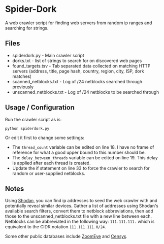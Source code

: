 # Spider-Dork
A web crawler script for finding web servers from random ip ranges and searching for strings.

## Files
- spiderdork.py - Main crawler script
- dorks.txt - list of strings to search for on discovered web pages
- found_targets.tsv - Tab separated data collected on matching HTTP servers (address, title, page hash, country, region, city, ISP, dork matches)
- scanned_netblocks.txt - Log of /24 netblocks searched through previously
- unscanned_netblocks.txt - Log of /24 netblocks to be searched through


## Usage / Configuration
Run the crawler script as is:

`python spiderdork.py`

Or edit it first to change some settings:
- The `thread_count` variable can be edited on line 18. I have no frame of reference for what a good upper bound to this number should be.
- The `delay_between_threads` variable can be edited on line 19. This delay is applied after each thread is created.
- Update the if statement on line 33 to force the crawler to search for random or user-supplied netblocks.


## Notes
Using [Shodan](https://www.shodan.io), you can find ip addresses to seed the web crawler with and potentially reveal similar devices. Gather a list of addresses using Shodan's available search filters, convert them to netblock abbreviations, then add those to the unscanned_netblocks.txt file with a new line between each. Netblocks can be abbreviated in the following way: `111.111.111.` which is equivalent to the CIDR notation `111.111.111.0/24`.

Some other public databases include [ZoomEye](https://www.zoomeye.hk/) and [Censys](https://search.censys.io/).